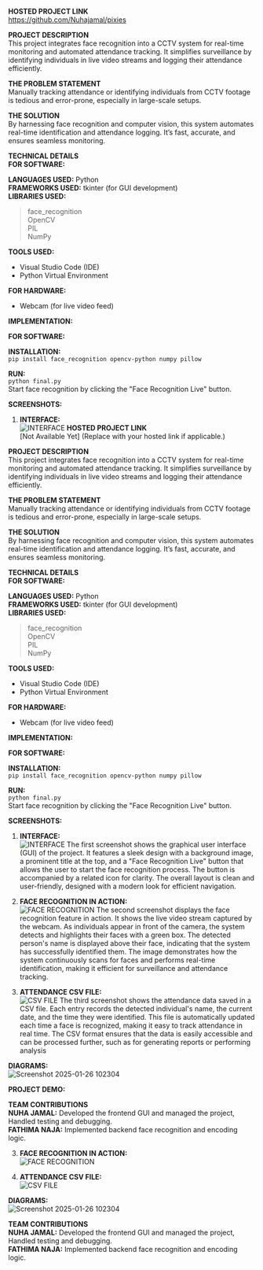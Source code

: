 **HOSTED PROJECT LINK**  
https://github.com/Nuhajamal/pixies

**PROJECT DESCRIPTION**  
This project integrates face recognition into a CCTV system for real-time monitoring and automated attendance tracking. It simplifies surveillance by identifying individuals in live video streams and logging their attendance efficiently.

**THE PROBLEM STATEMENT**  
Manually tracking attendance or identifying individuals from CCTV footage is tedious and error-prone, especially in large-scale setups.

**THE SOLUTION**  
By harnessing face recognition and computer vision, this system automates real-time identification and attendance logging. It’s fast, accurate, and ensures seamless monitoring.

**TECHNICAL DETAILS**  
**FOR SOFTWARE:**  

**LANGUAGES USED:** Python  
**FRAMEWORKS USED:** tkinter (for GUI development)  
**LIBRARIES USED:**  
> face_recognition  
> OpenCV  
> PIL  
> NumPy  

**TOOLS USED:**  
- Visual Studio Code (IDE)  
- Python Virtual Environment  

**FOR HARDWARE:**  
- Webcam (for live video feed)  

**IMPLEMENTATION:**  

**FOR SOFTWARE:**  

**INSTALLATION:**  
`pip install face_recognition opencv-python numpy pillow`  

**RUN:**  
`python final.py`  
Start face recognition by clicking the "Face Recognition Live" button.

**SCREENSHOTS:**  
1. **INTERFACE:**  
![INTERFACE](https://github.com/user-attachments/assets/1a9d7b78-f3a0-4399-a2cd-df27b8c7d147)
**HOSTED PROJECT LINK**  
[Not Available Yet] (Replace with your hosted link if applicable.)

**PROJECT DESCRIPTION**  
This project integrates face recognition into a CCTV system for real-time monitoring and automated attendance tracking. It simplifies surveillance by identifying individuals in live video streams and logging their attendance efficiently.

**THE PROBLEM STATEMENT**  
Manually tracking attendance or identifying individuals from CCTV footage is tedious and error-prone, especially in large-scale setups.

**THE SOLUTION**  
By harnessing face recognition and computer vision, this system automates real-time identification and attendance logging. It’s fast, accurate, and ensures seamless monitoring.

**TECHNICAL DETAILS**  
**FOR SOFTWARE:**  

**LANGUAGES USED:** Python  
**FRAMEWORKS USED:** tkinter (for GUI development)  
**LIBRARIES USED:**  
> face_recognition  
> OpenCV  
> PIL  
> NumPy  

**TOOLS USED:**  
- Visual Studio Code (IDE)  
- Python Virtual Environment  

**FOR HARDWARE:**  
- Webcam (for live video feed)  

**IMPLEMENTATION:**  

**FOR SOFTWARE:**  

**INSTALLATION:**  
`pip install face_recognition opencv-python numpy pillow`  

**RUN:**  
`python final.py`  
Start face recognition by clicking the "Face Recognition Live" button.

**SCREENSHOTS:**  
1. **INTERFACE:**  
![INTERFACE](https://github.com/user-attachments/assets/1a9d7b78-f3a0-4399-a2cd-df27b8c7d147)
The first screenshot shows the graphical user interface (GUI) of the project. It features a sleek design with a background image, a prominent title at the top, and a "Face Recognition Live" button that allows the user to start the face recognition process. The button is accompanied by a related icon for clarity. The overall layout is clean and user-friendly, designed with a modern look for efficient navigation.

3. **FACE RECOGNITION IN ACTION:**  
![FACE RECOGNITION](https://github.com/user-attachments/assets/ca1944fe-72af-4fdb-9627-3dd2c9d1f8fb)
The second screenshot displays the face recognition feature in action. It shows the live video stream captured by the webcam. As individuals appear in front of the camera, the system detects and highlights their faces with a green box. The detected person's name is displayed above their face, indicating that the system has successfully identified them. The image demonstrates how the system continuously scans for faces and performs real-time identification, making it efficient for surveillance and attendance tracking.

5. **ATTENDANCE CSV FILE:**  
![CSV FILE](https://github.com/user-attachments/assets/87350d04-0664-407e-bd69-3afcb5842745)
The third screenshot shows the attendance data saved in a CSV file. Each entry records the detected individual's name, the current date, and the time they were identified. This file is automatically updated each time a face is recognized, making it easy to track attendance in real time. The CSV format ensures that the data is easily accessible and can be processed further, such as for generating reports or performing analysis

**DIAGRAMS:**  
![Screenshot 2025-01-26 102304](https://github.com/user-attachments/assets/f5b9042e-2339-4d4a-bece-b3ab4503e0f0)

**PROJECT DEMO:**

**TEAM CONTRIBUTIONS**  
**NUHA JAMAL:** Developed the frontend GUI and managed the project, Handled testing and debugging.  
**FATHIMA NAJA:** Implemented backend face recognition and encoding logic.

3. **FACE RECOGNITION IN ACTION:**  
![FACE RECOGNITION](https://github.com/user-attachments/assets/ca1944fe-72af-4fdb-9627-3dd2c9d1f8fb)

4. **ATTENDANCE CSV FILE:**  
![CSV FILE](https://github.com/user-attachments/assets/87350d04-0664-407e-bd69-3afcb5842745)

**DIAGRAMS:**  
![Screenshot 2025-01-26 102304](https://github.com/user-attachments/assets/f5b9042e-2339-4d4a-bece-b3ab4503e0f0)

**TEAM CONTRIBUTIONS**  
**NUHA JAMAL:** Developed the frontend GUI and managed the project, Handled testing and debugging.  
**FATHIMA NAJA:** Implemented backend face recognition and encoding logic.
